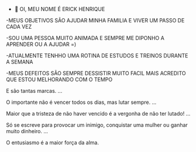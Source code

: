 - 👋 OI, MEU NOME É ERICK HENRIQUE

-MEUS OBJETIVOS SÃO AJUDAR MINHA FAMILIA E VIVER UM PASSO DE CADA VEZ

-SOU UMA PESSOA MUITO ANIMADA E SEMPRE ME DIPONHO A APRENDER OU A AJUDAR =)

-ATUALMENTE TENHHO UMA ROTINA DE ESTUDOS E TREINOS DURANTE A SEMANA

-MEUS DEFEITOS SÃO SEMPRE DESSISTIR MUITO FACIL MAIS ACREDITO QUE ESTOU MELHORANDO COM O TEMPO 

E são tantas marcas. ...

O importante não é vencer todos os dias, mas lutar sempre. ...

Maior que a tristeza de não haver vencido é a vergonha de não ter lutado! ...

Só se escreve para provocar um inimigo, conquistar uma mulher ou ganhar muito dinheiro. ...

O entusiasmo é a maior força da alma.
